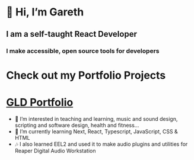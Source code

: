 # 👋 Hi, I’m Gareth
## I am a self-taught React Developer



### I make accessible, open source tools for developers



# Check out my Portfolio Projects
# [GLD Portfolio](https://gld-portfolio.vercel.app/)





- 👀 I’m interested in teaching and learning, music and sound design, scripting and software design, health and fitness...
- 🌱 I’m currently learning Next, React, Typescript, JavaScript, CSS & HTML
- :notes: I also learned EEL2 and used it to make audio plugins and utilities for Reaper Digital Audio Workstation
